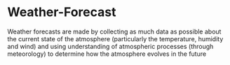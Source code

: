 # Weather-Forecast
Weather forecasts are made by collecting as much data as possible about the current state of the atmosphere (particularly the temperature, humidity and wind) and using understanding of atmospheric processes (through meteorology) to determine how the atmosphere evolves in the future
